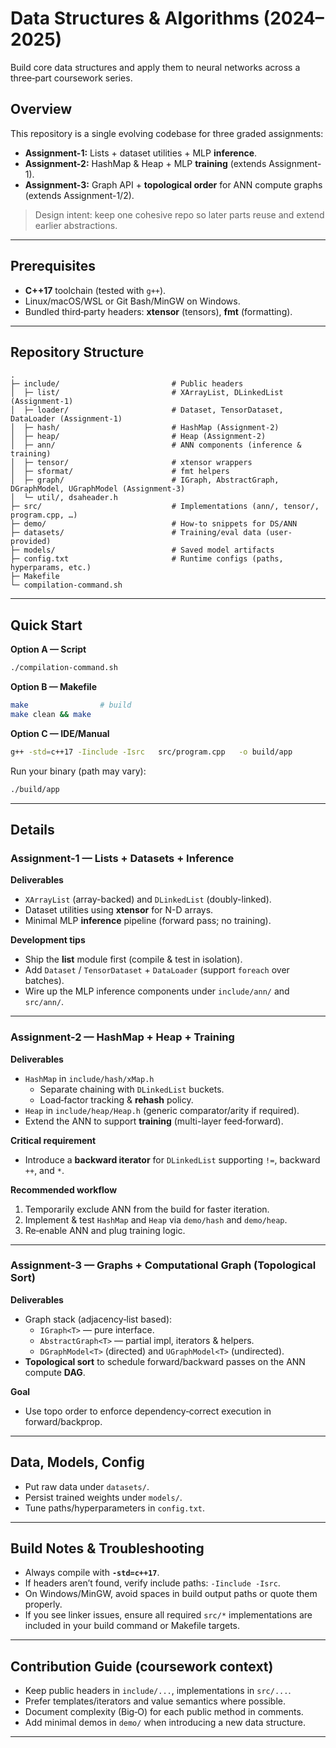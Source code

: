 # Data Structures & Algorithms (2024–2025)
Build core data structures and apply them to neural networks across a three‑part coursework series.

## Overview
This repository is a single evolving codebase for three graded assignments:
- **Assignment-1:** Lists + dataset utilities + MLP **inference**.
- **Assignment-2:** HashMap & Heap + MLP **training** (extends Assignment-1).
- **Assignment-3:** Graph API + **topological order** for ANN compute graphs (extends Assignment-1/2).

> Design intent: keep one cohesive repo so later parts reuse and extend earlier abstractions.

---

## Prerequisites
- **C++17** toolchain (tested with `g++`).
- Linux/macOS/WSL or Git Bash/MinGW on Windows.
- Bundled third‑party headers: **xtensor** (tensors), **fmt** (formatting).

---

## Repository Structure
```
.
├─ include/                         # Public headers
│  ├─ list/                         # XArrayList, DLinkedList (Assignment-1)
│  ├─ loader/                       # Dataset, TensorDataset, DataLoader (Assignment-1)
│  ├─ hash/                         # HashMap (Assignment-2)
│  ├─ heap/                         # Heap (Assignment-2)
│  ├─ ann/                          # ANN components (inference & training)
│  ├─ tensor/                       # xtensor wrappers
│  ├─ sformat/                      # fmt helpers
│  ├─ graph/                        # IGraph, AbstractGraph, DGraphModel, UGraphModel (Assignment-3)
│  └─ util/, dsaheader.h
├─ src/                             # Implementations (ann/, tensor/, program.cpp, …)
├─ demo/                            # How-to snippets for DS/ANN
├─ datasets/                        # Training/eval data (user-provided)
├─ models/                          # Saved model artifacts
├─ config.txt                       # Runtime configs (paths, hyperparams, etc.)
├─ Makefile
└─ compilation-command.sh
```

---

## Quick Start
**Option A — Script**
```bash
./compilation-command.sh
```

**Option B — Makefile**
```bash
make                # build
make clean && make
```

**Option C — IDE/Manual**
```bash
g++ -std=c++17 -Iinclude -Isrc   src/program.cpp   -o build/app
```

Run your binary (path may vary):
```bash
./build/app
```

---

## Details

### Assignment-1 — Lists + Datasets + Inference
**Deliverables**
- `XArrayList` (array-backed) and `DLinkedList` (doubly-linked).
- Dataset utilities using **xtensor** for N-D arrays.
- Minimal MLP **inference** pipeline (forward pass; no training).

**Development tips**
- Ship the **list** module first (compile & test in isolation).
- Add `Dataset` / `TensorDataset` + `DataLoader` (support `foreach` over batches).
- Wire up the MLP inference components under `include/ann/` and `src/ann/`.

---

### Assignment-2 — HashMap + Heap + Training
**Deliverables**
- `HashMap` in `include/hash/xMap.h`  
  - Separate chaining with `DLinkedList` buckets.  
  - Load‑factor tracking & **rehash** policy.
- `Heap` in `include/heap/Heap.h` (generic comparator/arity if required).
- Extend the ANN to support **training** (multi-layer feed‑forward).

**Critical requirement**
- Introduce a **backward iterator** for `DLinkedList` supporting `!=`, backward `++`, and `*`.

**Recommended workflow**
1. Temporarily exclude ANN from the build for faster iteration.  
2. Implement & test `HashMap` and `Heap` via `demo/hash` and `demo/heap`.  
3. Re‑enable ANN and plug training logic.

---

### Assignment-3 — Graphs + Computational Graph (Topological Sort)
**Deliverables**
- Graph stack (adjacency‑list based):
  - `IGraph<T>` — pure interface.
  - `AbstractGraph<T>` — partial impl, iterators & helpers.
  - `DGraphModel<T>` (directed) and `UGraphModel<T>` (undirected).
- **Topological sort** to schedule forward/backward passes on the ANN compute **DAG**.

**Goal**
- Use topo order to enforce dependency‑correct execution in forward/backprop.

---

## Data, Models, Config
- Put raw data under `datasets/`.
- Persist trained weights under `models/`.
- Tune paths/hyperparameters in `config.txt`.

---

## Build Notes & Troubleshooting
- Always compile with **`-std=c++17`**.
- If headers aren’t found, verify include paths: `-Iinclude -Isrc`.
- On Windows/MinGW, avoid spaces in build output paths or quote them properly.
- If you see linker issues, ensure all required `src/*` implementations are included in your build command or Makefile targets.

---

## Contribution Guide (coursework context)
- Keep public headers in `include/...`, implementations in `src/...`.
- Prefer templates/iterators and value semantics where possible.
- Document complexity (Big‑O) for each public method in comments.
- Add minimal demos in `demo/` when introducing a new data structure.

---
